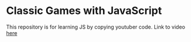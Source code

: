 # Classic Games with JavaScript
This repository is for learning JS by copying youtuber code.
Link to video [here](https://www.youtube.com/watch?v=ec8vSKJuZTk)

